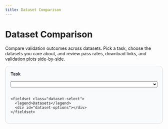 ```yaml
---
title: Dataset Comparison
---
```


# Dataset Comparison

Compare validation outcomes across datasets. Pick a task, choose the datasets you care about, and review pass rates, download links, and validation plots side-by-side.

<div id="comparison-app" class="comparison-app">
  <div class="comparison-controls">
    <label for="task-select">Task</label>
    <select id="task-select"></select>

    <fieldset class="dataset-select">
      <legend>Datasets</legend>
      <div id="dataset-options"></div>
    </fieldset>
  </div>

  <div id="comparison-results" class="comparison-grid"></div>
</div>

<template id="dataset-option-template">
  <label class="dataset-option">
    <input type="checkbox" />
    <span class="dataset-name"></span>
  </label>
</template>

<template id="comparison-card-template">
  <div class="comparison-card">
    <div class="card-header">
      <div>
        <h3 class="dataset-title"></h3>
        <p class="dataset-slug"></p>
      </div>
      <span class="dataset-quality"></span>
    </div>
    <p class="task-status"></p>
    <div class="card-buttons"></div>
    <div class="card-plots"></div>
  </div>
</template>

<script>
(async function () {
  const resultsContainer = document.getElementById('comparison-results');
  const taskSelect = document.getElementById('task-select');
  const datasetOptionsContainer = document.getElementById('dataset-options');
  const datasetOptionTemplate = document.getElementById('dataset-option-template');
  const cardTemplate = document.getElementById('comparison-card-template');

  let comparisonData = { datasets: [] };
  try {
    const response = await fetch('./comparison_data.json');
    if (!response.ok) throw new Error('Failed to load comparison data');
    comparisonData = await response.json();
  } catch (error) {
    resultsContainer.innerHTML = `<div class="comparison-error">⚠️ ${error.message}</div>`;
    return;
  }

  const datasets = comparisonData.datasets || [];
  if (!datasets.length) {
    resultsContainer.innerHTML = '<div class="comparison-error">No datasets available yet. Run the documentation tool to generate comparison information.</div>';
    return;
  }

  const allTasks = Array.from(new Set(datasets.flatMap((dataset) => (dataset.tasks || []).map((task) => task.display_name)))).sort();
  if (!allTasks.length) {
    resultsContainer.innerHTML = '<div class="comparison-error">No validation tasks available for comparison.</div>';
    return;
  }

  for (const task of allTasks) {
    const option = document.createElement('option');
    option.value = task;
    option.textContent = task;
    taskSelect.appendChild(option);
  }

  const datasetCheckboxes = new Map();
  datasets.forEach((dataset) => {
    const optionNode = datasetOptionTemplate.content.cloneNode(true);
    const label = optionNode.querySelector('label');
    const input = optionNode.querySelector('input');
    const nameSpan = optionNode.querySelector('.dataset-name');

    input.value = dataset.slug;
    input.checked = true;
    nameSpan.textContent = dataset.display_name;
    datasetOptionsContainer.appendChild(optionNode);
    datasetCheckboxes.set(dataset.slug, input);
  });

  const getSelectedDatasets = () => {
    return datasets.filter((dataset) => {
      const checkbox = datasetCheckboxes.get(dataset.slug);
      return checkbox ? checkbox.checked : false;
    });
  };

  const renderCards = () => {
    const selectedTask = taskSelect.value;
    const selectedDatasets = getSelectedDatasets();

    resultsContainer.innerHTML = '';
    if (!selectedDatasets.length) {
      resultsContainer.innerHTML = '<div class="comparison-error">Select at least one dataset to compare.</div>';
      return;
    }

    selectedDatasets.forEach((dataset) => {
      const taskEntry = (dataset.tasks || []).find((task) => task.display_name === selectedTask);
      if (!taskEntry) {
        return;
      }

      const cardNode = cardTemplate.content.cloneNode(true);
      cardNode.querySelector('.dataset-title').textContent = dataset.display_name;
      cardNode.querySelector('.dataset-slug').textContent = dataset.short_code || dataset.slug;
      cardNode.querySelector('.dataset-quality').textContent = dataset.quality || '—';

      const statusText = taskEntry.status || '—';
      const passRate = typeof taskEntry.pass_rate === 'number' ? `${taskEntry.pass_rate.toFixed(1)}% valid` : 'Pass rate unavailable';
      cardNode.querySelector('.task-status').textContent = `${statusText} ${selectedTask}: ${passRate}`;

      const buttonsContainer = cardNode.querySelector('.card-buttons');
      const addButton = (label, url, extraClasses = '') => {
        if (url) {
          const link = document.createElement('a');
          link.href = url;
          link.target = '_blank';
          link.rel = 'noopener';
          link.className = `card-button available ${extraClasses}`;
          link.textContent = label;
          buttonsContainer.appendChild(link);
        } else {
          const span = document.createElement('span');
          span.className = `card-button unavailable ${extraClasses}`;
          span.textContent = label;
          buttonsContainer.appendChild(span);
        }
      };

      addButton('Clean Dataset', dataset.clean_url);
      addButton('Full Dataset', dataset.dirty_url);
      addButton('Validation Report', dataset.validation_report);

      const plotsContainer = cardNode.querySelector('.card-plots');
      if (taskEntry.plots && taskEntry.plots.length) {
        taskEntry.plots.forEach((plotPath) => {
          const img = document.createElement('img');
          img.src = `./${plotPath}`;
          img.alt = `${dataset.display_name} ${selectedTask} validation plot`;
          img.loading = 'lazy';
          plotsContainer.appendChild(img);
        });
      } else {
        const placeholder = document.createElement('div');
        placeholder.className = 'plots-placeholder';
        placeholder.textContent = 'Validation plots not available for this task.';
        plotsContainer.appendChild(placeholder);
      }

      resultsContainer.appendChild(cardNode);
    });

    if (!resultsContainer.childElementCount) {
      resultsContainer.innerHTML = '<div class="comparison-error">Selected datasets do not include this task yet.</div>';
    }
  };

  taskSelect.addEventListener('change', renderCards);
  datasetCheckboxes.forEach((checkbox) => checkbox.addEventListener('change', renderCards));

  taskSelect.value = allTasks[0];
  renderCards();
})();
</script>

<style>
.comparison-app {
  display: grid;
  gap: 1.5rem;
}

.comparison-controls {
  display: grid;
  gap: 1rem;
  padding: 1rem;
  border: 1px solid #d1d5db;
  border-radius: 0.75rem;
  background: #f9fafb;
}

.comparison-controls label,
.comparison-controls legend {
  font-weight: 600;
  color: #1f2937;
}

.dataset-select {
  border: none;
  padding: 0;
  margin: 0;
}

.dataset-option {
  display: flex;
  align-items: center;
  gap: 0.6rem;
  margin-bottom: 0.4rem;
}

.dataset-option input {
  transform: scale(1.1);
}

.comparison-grid {
  display: grid;
  gap: 1.5rem;
  grid-template-columns: repeat(auto-fit, minmax(260px, 1fr));
}

.comparison-card {
  border: 1px solid #e5e7eb;
  border-radius: 0.75rem;
  padding: 1.25rem;
  background: #ffffff;
  display: flex;
  flex-direction: column;
  gap: 0.9rem;
  box-shadow: 0 1px 2px rgba(15, 23, 42, 0.05);
}

.card-header {
  display: flex;
  justify-content: space-between;
  align-items: flex-start;
  gap: 0.75rem;
}

.card-header h3 {
  margin: 0;
  font-size: 1.15rem;
}

.dataset-slug {
  margin: 0;
  color: #6b7280;
  font-size: 0.9rem;
}

.dataset-quality {
  background: #1f78d1;
  color: #fff;
  padding: 0.35rem 0.75rem;
  border-radius: 999px;
  font-size: 0.85rem;
}

.task-status {
  margin: 0;
  font-weight: 500;
}

.card-buttons {
  display: flex;
  flex-wrap: wrap;
  gap: 0.5rem;
}

.card-button {
  display: inline-block;
  padding: 0.5rem 1.0rem;
  border-radius: 999px;
  font-weight: 600;
  font-size: 0.9rem;
  text-decoration: none;
}

.card-button.available {
  background: #1f78d1;
  color: #fff;
}

.card-button.available:hover {
  background: #1663ad;
}

.card-button.unavailable {
  background: #e5e7eb;
  color: #9ca3af;
}

.card-plots {
  display: flex;
  flex-wrap: wrap;
  gap: 0.75rem;
}

.card-plots img {
  width: 100%;
  max-width: 320px;
  border-radius: 0.5rem;
  border: 1px solid #e5e7eb;
}

.plots-placeholder {
  padding: 0.75rem;
  border: 1px dashed #d1d5db;
  border-radius: 0.5rem;
  color: #6b7280;
  font-size: 0.9rem;
}

.comparison-error {
  border: 1px solid #fee2e2;
  background: #fef2f2;
  color: #b91c1c;
  padding: 1rem;
  border-radius: 0.75rem;
}
</style>
